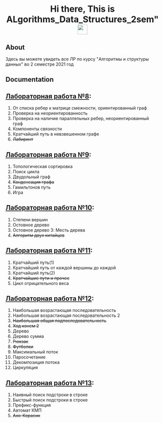 <h1 align="center">Hi there, This is ALgorithms_Data_Structures_2sem"
<img src="https://github.com/blackcater/blackcater/raw/main/images/Hi.gif" height="32"/></h1>

## About
Здесь вы можете увидеть все ЛР по курсу "Aлгоритмы и структуры данных" во 2 семестре 2021 год 

## Documentation

## [Лабораторная работа №8](https://github.com/RomanKosovets/Algorithms_Data_Structures_1sem/blob/main/1sem_Description/1%20lab.pdf): 
  1. От списка ребер к матрице смежности, ориентированный граф
  2. Проверка на неориентированность
  3. Проверка на наличие параллельных ребер, неориентированный граф
  4. Компоненты связности
  5. Кратчайший путь в невзвешенном графе
  6. ~~Лабиринт~~

## [Лабораторная работа №9](https://github.com/RomanKosovets/Algorithms_Data_Structures_1sem/blob/main/1sem_Description/2%20lab.pdf):
  1. Топологическая сортировка
  2. Поиск цикла
  3. Двудольный граф
  4. ~~Конденсация графа~~
  5. Гамильтонов путь
  6. Игра

## [Лабораторная работа №10](https://github.com/RomanKosovets/Algorithms_Data_Structures_1sem/blob/main/1sem_Description/3%20lab.pdf):
  1. Степени вершин
  2. Остовное дерево
  3. Остовное дерево 3: Месть дерева
  4. ~~Алгоритм двух китайцев~~
  
## [Лабораторная работа №11](https://github.com/RomanKosovets/Algorithms_Data_Structures_1sem/blob/main/1sem_Description/4%20lab.pdf):
  1. Кратчайший путь(1)
  2. Кратчайший путь от каждой вершины до каждой
  3. Кратчайший путь(2)
  4. ~~Кратчайшие пути и прочее~~
  5. Цикл отрицательного веса
  
## [Лабораторная работа №12](https://github.com/RomanKosovets/Algorithms_Data_Structures_1sem/blob/main/1sem_Description/5%20lab.pdf):
  1. Наибольшая возрастающая последовательность
  2. Наибольшая возрастающая последовательность 2
  3. ~~Наибольшая общая подпоследовательность~~
  4. ~~Ход конем 2~~
  5. Дерево
  6. Дерево сумма
  7. ~~Рюкзак~~
  8. ~~Футболки~~
  9. Максимальный поток
 10. Паросочетание
 11. Декомпозиция потока
 12. Циркуляция

## [Лабораторная работа №13](https://github.com/RomanKosovets/Algorithms_Data_Structures_1sem/blob/main/1sem_Description/6%20lab.pdf):
  1. Наивный поиск подстроки в строке
  2. Быстрый поиск подстроки в строке
  3. Префикс-функция
  4. Автомат КМП
  5. ~~Ахо-Корасик~~
